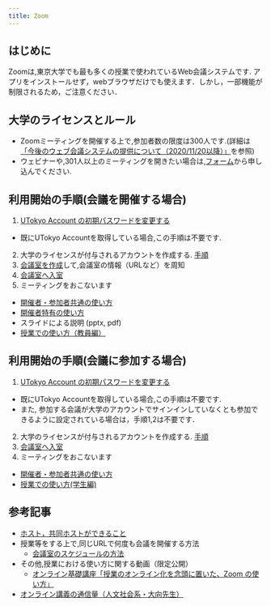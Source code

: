 ```yaml
---
title: Zoom
---
```


## はじめに
Zoomは,東京大学でも最も多くの授業で使われているWeb会議システムです. アプリをインストールせず，webブラウザだけでも使えます．しかし，一部機能が制限されるため，ご注意ください．

## 大学のライセンスとルール
- Zoomミーティングを開催する上で,参加者数の限度は300人です.(詳細は[「今後のウェブ会議システムの提供について（2020/11/20以降）」](/notice/webmeetingaccount20201120)を参照)
- ウェビナーや,301人以上のミーティングを開きたい場合は,[フォーム](https://login.microsoftonline.com/common/oauth2/authorize?response_mode=form_post&response_type=id_token+code&scope=openid&msafed=0&nonce=1e3020bc-c6b5-4bc9-a9ff-e0b9535cd728.637514669417758896&state=https%3a%2f%2fforms.office.com%2fPages%2fResponsePage.aspx%3fid%3dT6978HAr10eaAgh1yvlMhI_ifmf7qdFDpTYBBcm0ltJUOUtWOE9PNkVXN1QzOVcxSFlJMFozTzRZQy4u&client_id=c9a559d2-7aab-4f13-a6ed-e7e9c52aec87&redirect_uri=https%3a%2f%2fforms.office.com%2fauth%2fsignin)から申し込んでください.

## 利用開始の手順(会議を開催する場合)
1. [UTokyo Account の初期パスワードを変更する](/oc/#utokyo_account)
  - 既にUTokyo Accountを取得している場合,この手順は不要です.

2. 大学のライセンスが付与されるアカウントを作成する. [手順](/oc/#zoom)
3. [会議室を作成](/zoom/create_room)して,会議室の情報（URLなど）を周知
4. [会議室へ入室](/zoom/join)
5. ミーティングをおこないます
  - [開催者・参加者共通の使い方](/zoom/how_to_use)
  - [開催者特有の使い方](/zoom/how_to_use_host)
  - スライドによる説明 (pptx, pdf)
  - [授業での使い方（教員編）](/zoom/how_to_use_in_classroom_faculty_members)

## 利用開始の手順(会議に参加する場合)
1. [UTokyo Account の初期パスワードを変更する](/oc/#utokyo_account)
  - 既にUTokyo Accountを取得している場合,この手順は不要です.
  - また, 参加する会議が大学のアカウントでサインインしていなくとも参加できるように設定されている場合は，手順1,2は不要です．
2. 大学のライセンスが付与されるアカウントを作成する. [手順](/oc/#zoom)
3. [会議室へ入室](/zoom/join)
4. ミーティングをおこないます
  - [開催者・参加者共通の使い方](/zoom/how_to_use)
  - [授業での使い方(学生編)](/zoom/how_to_use_in_classroom_students)

## 参考記事
- [ホスト，共同ホストができること](/zoom/how/common/host_cohost)
- 授業等をする上で,同じURLで何度も会議を開催する方法
  - [会議室のスケジュールの方法](/zoom/how/faculty_members/schedule)
- その他,授業における使い方に関する動画（限定公開）
  - [オンライン基礎講座「授業のオンライン化を念頭に置いた、Zoom の使い方」](/events/2020-03-19/)
- [オンライン講義の通信量（人文社会系・大向先生）](https://scrapbox.io/utdh/%E3%82%AA%E3%83%B3%E3%83%A9%E3%82%A4%E3%83%B3%E8%AC%9B%E7%BE%A9%E3%81%AE%E9%80%9A%E4%BF%A1%E9%87%8F)




<!--
## サブページ一覧
* <a href="create_account" target="">大学のアカウントの作り方</a>  
* [Zoomのアカウントとライセンスに関する注意点](/zoom/zoom_signin)
* <a href="install" target="">インストールの方法</a>  
* <a href="create_room" target="">会議室の作り方（開催者用）</a>  
* <a href="join" target="">会議室の入り方</a>  
* Zoom の使い方
  * <a href="how_to_use" target="">開催者・参加者共通の使い方</a>  
  * <a href="how_to_use_host" target="">開催者特有の使い方</a>  
* [授業での使い方（学生編）](how_to_use_in_classroom_students)
* [授業での使い方（教員編）](how_to_use_in_classroom_faculty_members)


## お知らせ
* 大学のアカウントは，[アカウントの作り方](create_account)をよく読みながら作成してください．
* <font color="red">Zoomアカウントの<a href="../faq/#zoom">初期設定時のトラブルに関するFAQ</a></font>
* <a href="../notice/webmeetingtools">Web会議サービス「Zoom」「Webex」「Google Meet」の継続利用について</a>

## はじめに

* 2020年度Sセメスターは，**本学のGoogleメール（共通ID数字10桁@g.ecc.u-tokyo.ac.jp, 以下ECCSクラウドメールと呼びます）で作成した Zoom アカウントを用いることで最大参加人数500名で時間無制限の会議室を使えるようになりました**   
* ここでは Web会議ツール Zoom の特徴や利用の流れについて説明します．また，具体的な使い方が載ったサブページもあるため，適宜そちらをご参照ください．  
* 本ページでは基本的に PC での利用について説明しますが，タブレットやスマートフォンでもアプリを用いることで Zoom を使えます  

## Zoom を利用する上での注意事項
* 1つのアカウントでは**2つ以上の会議室を同時ホストできません**．
  * そのため，ブレークアウト機能をご利用いただくか，複数アカウントでそれぞれ会議室をホストしていただければ幸いです．   


## 大学の Zoom アカウントについて

* [アカウントの作り方](create_account)を読んで，大学のアカウントを作成してください
* [Zoomのアカウントとライセンスに関する注意点](zoom_signin)も合わせてお読みください

アカウント作成について
* 「会議に参加するだけの人」典型的には学生は基本的に**不要**です
  * ただ，学内限定の会議室に参加する人は必要です．一部の授業ではオンライン授業へのアクセスを制御するためにそのような設定にしていますので, そのような授業に参加する場合は作って下さい
* 「会議を開催する人」は**必要**です．つまり授業をするために会議の設定をする人, 典型的には教員, またはそれを代行するTAは必要です．

また，アカウントを作る必要がある場合，**大学の Zoom アカウントの作成方法は特殊**なので，<font color="red">まず<a href="create_account" target="">アカウントの作り方のページ</a>をよく読んでアカウントを作ってください</font>．  

-->

